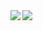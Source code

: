 <a href="https://github.com/anuraghazra/github-readme-stats">
  <img align="left" src="https://github-readme-stats.vercel.app/api?username=makotot&count_private=true&show_icons=true" />
</a>
<a href="https://github.com/anuraghazra/github-readme-stats">
  <img align="left" src="https://github-readme-stats.vercel.app/api/top-langs/?username=makotot&layout=compact" />
</a>

